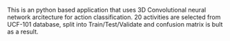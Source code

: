 This is an python based application that uses 3D Convolutional neural network arcitecture for action classification. 20 activities are selected from UCF-101 database, split into Train/Test/Validate and confusion matrix is bult as a result.

